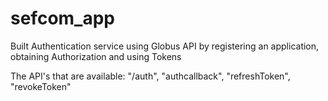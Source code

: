 # sefcom_app

Built Authentication service using Globus API by registering an application, obtaining Authorization and using Tokens

The API's that are available:
"/auth",
"authcallback",
"refreshToken",
"revokeToken"
